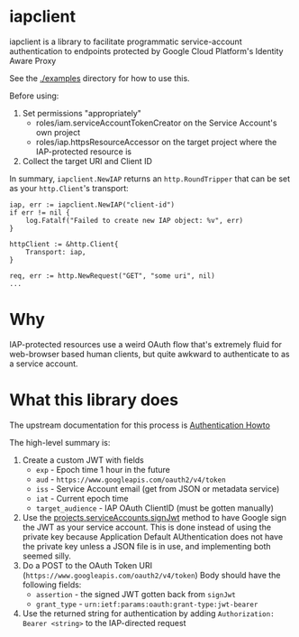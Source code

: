 # iapclient

iapclient is a library to facilitate programmatic service-account
authentication to endpoints protected by Google Cloud Platform's Identity Aware
Proxy

See the [./examples][3] directory for how to use this.

Before using:
1. Set permissions "appropriately"
   - roles/iam.serviceAccountTokenCreator on the Service Account's own project
   - roles/iap.httpsResourceAccessor on the target project where the
     IAP-protected resource is
1. Collect the target URI and Client ID

In summary, `iapclient.NewIAP` returns an `http.RoundTripper` that can be set
as your `http.Client`'s transport:

```
iap, err := iapclient.NewIAP("client-id")
if err != nil {
    log.Fatalf("Failed to create new IAP object: %v", err)
}

httpClient := &http.Client{
    Transport: iap,
}

req, err := http.NewRequest("GET", "some uri", nil)
...

```

# Why

IAP-protected resources use a weird OAuth flow that's extremely fluid for
web-browser based human clients, but quite awkward to authenticate to as a
service account.


# What this library does

The upstream documentation for this process is [Authentication Howto][1]

The high-level summary is:

1. Create a custom JWT with fields
   - `exp` - Epoch time 1 hour in the future
   - `aud` - `https://www.googleapis.com/oauth2/v4/token`
   - `iss` - Service Account email (get from JSON or metadata service)
   - `iat` - Current epoch time
   - `target_audience` - IAP OAuth ClientID (must be gotten manually)
1. Use the [projects.serviceAccounts.signJwt][2] method to have Google sign the
   JWT as your service account. This is done instead of using the private key
   because Application Default AUthentication does not have the private key
   unless a JSON file is in use, and implementing both seemed silly.
1. Do a POST to the OAuth Token URI (`https://www.googleapis.com/oauth2/v4/token`)
   Body should have the following fields:
   - `assertion` - the signed JWT gotten back from `signJwt`
   - `grant_type` - `urn:ietf:params:oauth:grant-type:jwt-bearer`
1. Use the returned string for authentication by adding `Authorization: Bearer
   <string>` to the IAP-directed request

[1]: https://cloud.google.com/iap/docs/authentication-howto#authenticating_from_a_service_account
[2]: https://cloud.google.com/iam/reference/rest/v1/projects.serviceAccounts/signJwt
[3]: https://github.com/urbanairship/go-iapclient/tree/master/examples
